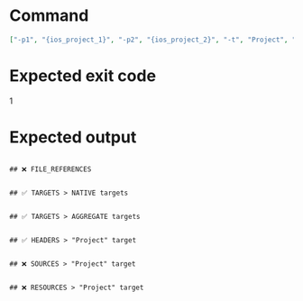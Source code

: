 # Command
```json
["-p1", "{ios_project_1}", "-p2", "{ios_project_2}", "-t", "Project", "-f", "markdown"]
```

# Expected exit code
1

# Expected output
```

## ❌ FILE_REFERENCES


## ✅ TARGETS > NATIVE targets


## ✅ TARGETS > AGGREGATE targets


## ✅ HEADERS > "Project" target


## ❌ SOURCES > "Project" target


## ❌ RESOURCES > "Project" target



```
